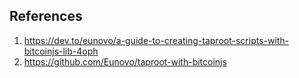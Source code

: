 ## References

1. https://dev.to/eunovo/a-guide-to-creating-taproot-scripts-with-bitcoinjs-lib-4oph
2. https://github.com/Eunovo/taproot-with-bitcoinjs
